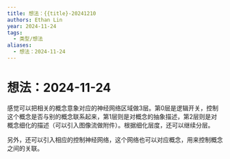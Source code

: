 ```yaml
---
title: 想法：{{title}-20241210
authors: Ethan Lin
year: 2024-11-24
tags:
  - 类型/想法
aliases:
  - 想法：2024-11-24
---
```

# 想法：2024-11-24




感觉可以把相关的概念意象对应的神经网络区域做3层。第0层是逻辑开关，控制这个概念是否与别的概念联系起来，第1层则是对概念的抽象描述，第2层则是对概念细化的描述（可以引入图像流做附件）。根据细化层度，还可以继续分层。

  

另外，还可以引入相应的控制神经网络，这个网络也可以对应概念，用来控制概念之间的关联。